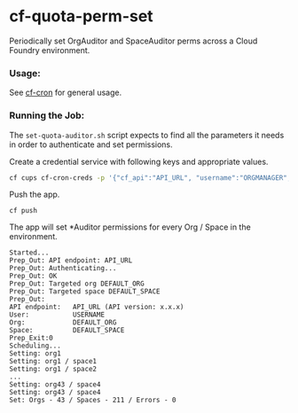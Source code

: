 # cf-quota-perm-set
Periodically set OrgAuditor and SpaceAuditor perms across a Cloud Foundry environment.

### Usage:

See [cf-cron](https://github.com/18F/cf-cron) for general usage.

### Running the Job:

The `set-quota-auditor.sh` script expects to find all the parameters it needs in order to authenticate and set permissions. 

Create a credential service with following keys and appropriate values.

```bash
cf cups cf-cron-creds -p '{"cf_api":"API_URL", "username":"ORGMANAGER", "password":"PASSWORD", "cf_org":"DEFAULT_ORG", "cf_space":"DEFAULT_SPACE", "auditor":"AUDITOR_USERNAME"}'
```

Push the app.

```
cf push
```
The app will set *Auditor permissions for every Org / Space in the environment.

```
Started...
Prep_Out: API endpoint: API_URL
Prep_Out: Authenticating...
Prep_Out: OK
Prep_Out: Targeted org DEFAULT_ORG
Prep_Out: Targeted space DEFAULT_SPACE
Prep_Out:                    
API endpoint:   API_URL (API version: x.x.x)   
User:           USERNAME
Org:            DEFAULT_ORG   
Space:          DEFAULT_SPACE
Prep_Exit:0
Scheduling...
Setting: org1
Setting: org1 / space1
Setting: org1 / space2
...
Setting: org43 / space4
Setting: org43 / space4
Set: Orgs - 43 / Spaces - 211 / Errors - 0
```